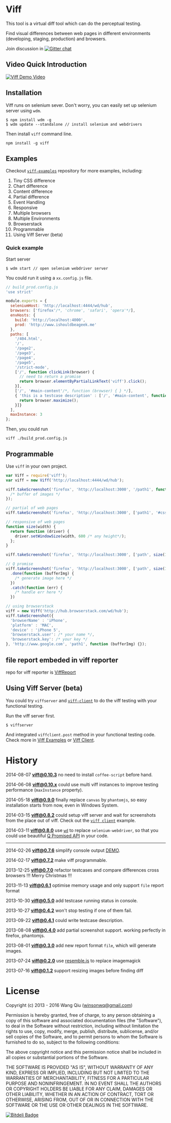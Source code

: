 # Viff

This tool is a virtual diff tool which can do the perceptual testing.

Find visual differences between web pages in different environments (developing, staging, production) and browsers.

Join discussion in [![Gitter chat](https://badges.gitter.im/winsonwq/viff.png)](https://gitter.im/winsonwq/viff)

## Video Quick Introduction

[![Viff Demo Video](https://i1.ytimg.com/vi/wu-3tVrspkg/0.jpg)](http://youtu.be/wu-3tVrspkg)

## Installation

Viff runs on selenium sever. Don't worry, you can easily set up selenium server using `wdm`.

```
$ npm install wdm -g
$ wdm update --standalone // install selenium and webdrivers
```
Then install `viff` command line.

```
npm install -g viff
```

## Examples

Checkout [`viff-examples`](https://github.com/winsonwq/viff-examples) repository for more examples, including:

1. Tiny CSS difference
2. Chart difference
3. Content difference
4. Partial difference
5. Event Handling
6. Responsive
7. Multiple browsers
8. Multiple Environments
9. Browserstack
10. Programmable
11. Using Viff Server (beta)

### Quick example

Start server

```
$ wdm start // open selenium webdriver server
```

You could run it using a `xx.config.js` file.

```javascript
// build_prod.config.js
'use strict'

module.exports = {
  seleniumHost: 'http://localhost:4444/wd/hub',
  browsers: ['firefox'/*, 'chrome', 'safari', 'opera'*/],
  envHosts: {
    build: 'http://localhost:4000',
    prod: 'http://www.ishouldbeageek.me'
  },
  paths: [
    '/404.html',
    '/',
    '/page2',
    '/page3',
    '/page4',
    '/page5',
    '/strict-mode',
    ['/', function clickLink(browser) {
      // need to return a promise
      return browser.elementByPartialLinkText('viff').click();
    }],
    ['/', '#main-content'/*, function (browser) { } */],
    { 'this is a testcase description' : ['/', '#main-content', function(browser) {
      return browser.maximize();
    }]}
  ],
  maxInstance: 3
};
```

Then, you could run

```
viff ./build_prod.config.js
```

## Programmable

Use `viff` in your own project.

```javascript
var Viff = require('viff');
var viff = new Viff('http://localhost:4444/wd/hub');

viff.takeScreenshot('firefox', 'http://localhost:3000', '/path1', function (bufferImg) {
  /* buffer of images */  
});

// partial of web pages
viff.takeScreenshot('firefox', 'http://localhost:3000', ['path1', '#css-selecor'], function (bufferPartialImg) {});

// responsive of web pages
function size(width) {
  return function (driver) {
    driver.setWindowSize(width, 600 /* any height*/);
  };
}

viff.takeScreenshot('firefox', 'http://localhost:3000', ['path', size(1024)], function (bufferImg) {});

// Q promise
viff.takeScreenshot('firefox', 'http://localhost:3000', ['path', size(1024)])
  .done(function (bufferImg) {
    /* generate image here */
  })
  .catch(function (err) {
    /* handle err here */
  })

// using browserstack
viff = new Viff('http://hub.browserstack.com/wd/hub');
viff.takeScreenshot({
  'browserName' : 'iPhone',
  'platform' : 'MAC',
  'device' : 'iPhone 5',
  'browserstack.user': /* your name */,
  'browserstack.key': /* your key */
}, 'http://www.google.com', 'path1', function (bufferImg) {});
```

## file report embeded in viff reporter

repo for viff reporter is [ViffReport](https://github.com/xjsi/ViffReport)

## Using Viff Server (beta)

You could try `viffserver` and [`viff-client`](https://github.com/winsonwq/viff-client) to do the viff testing with your functional testing.

Run the viff server first.

```
$ viffserver
```

And integrated `viffclient.post` method in your functional testing code. Check more in [Viff Examples](https://github.com/winsonwq/viff-examples) or [Viff Client](https://github.com/winsonwq/viff-client).

# History

2014-08-07 **viff@0.10.3** no need to install `coffee-script` before hand.

2014-06-08 **viff@0.10.x** could use multi viff instances to improve testing performance (`maxInstance` property).

2014-05-18 **viff@0.9.0** finally replace `canvas` by `phantomjs`, so easy installation starts from now, even in Windows System.

2014-03-15 **viff@0.8.2** could setup viff server and wait for screenshots from the place out of viff. Check out the [`viff client`](https://github.com/winsonwq/viff-client) example.

2014-03-11 **viff@0.8.0** use [`wd`](https://github.com/admc/wd) to replace `selenium-webdriver`, so that you could use beautiful [Q Promised API](https://github.com/admc/wd/blob/master/doc/api.md) in your code.

---

2014-02-26 **viff@0.7.6** simplify console output [DEMO](https://asciinema.org/a/7903).

2014-02-17 **viff@0.7.2** make viff programmable.

2013-12-25 **viff@0.7.0** refactor testcases and compare differences cross browsers !!! Merry Christmas !!!

2013-11-13 **viff@0.6.1** optimise memory usage and only support `file` report format

2013-10-30 **viff@0.5.0** add testcase running status in console.

2013-10-27 **viff@0.4.2** won't stop testing if one of them fail.

2013-09-22 **viff@0.4.1** could write testcase description.

2013-08-08 **viff@0.4.0**  add partial screenshot support. working perfectly in firefox, phantomjs.

2013-08-01 **viff@0.3.0**  add new report format `file`, which will generate images.

2013-07-24 **viff@0.2.0**  use [resemble.js](https://github.com/Huddle/Resemble.js) to replace imagemagick

2013-07-16 **viff@0.1.2**  support resizing images before finding diff

# License

Copyright (c) 2013 - 2016 Wang Qiu (winsonwq@gmail.com)

Permission is hereby granted, free of charge, to any person
obtaining a copy of this software and associated documentation
files (the "Software"), to deal in the Software without
restriction, including without limitation the rights to use,
copy, modify, merge, publish, distribute, sublicense, and/or sell
copies of the Software, and to permit persons to whom the
Software is furnished to do so, subject to the following
conditions:

The above copyright notice and this permission notice shall be
included in all copies or substantial portions of the Software.

THE SOFTWARE IS PROVIDED "AS IS", WITHOUT WARRANTY OF ANY KIND,
EXPRESS OR IMPLIED, INCLUDING BUT NOT LIMITED TO THE WARRANTIES
OF MERCHANTABILITY, FITNESS FOR A PARTICULAR PURPOSE AND
NONINFRINGEMENT. IN NO EVENT SHALL THE AUTHORS OR COPYRIGHT
HOLDERS BE LIABLE FOR ANY CLAIM, DAMAGES OR OTHER LIABILITY,
WHETHER IN AN ACTION OF CONTRACT, TORT OR OTHERWISE, ARISING
FROM, OUT OF OR IN CONNECTION WITH THE SOFTWARE OR THE USE OR
OTHER DEALINGS IN THE SOFTWARE.


[![Bitdeli Badge](https://d2weczhvl823v0.cloudfront.net/winsonwq/viff/trend.png)](https://bitdeli.com/free "Bitdeli Badge")
